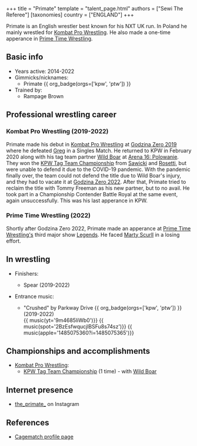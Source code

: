 +++
title = "Primate"
template = "talent_page.html"
authors = ["Sewi The Referee"]
[taxonomies]
country = ["ENGLAND"]
+++

Primate is an English wrestler best known for his NXT UK run. In Poland he mainly wrestled for [Kombat Pro Wrestling](@/o/kpw.md). He also made a one-time apperance in [Prime Time Wrestling](@/o/ptw.md).

## Basic info

* Years active: 2014-2022
* Gimmicks/nicknames:
  - Primate {{ org_badge(orgs=['kpw', 'ptw']) }}
* Trained by:
  - Rampage Brown

## Professional wrestling career

### Kombat Pro Wrestling (2019-2022)

Primate made his debut in [Kombat Pro Wrestling](@/o/kpw.md) at [Godzina Zero 2019](@/e/kpw/2019-08-17-kpw-godzina-zero-2019.md) where he defeated [Greg](@/w/greg.md) in a Singles Match. He returned to KPW in February 2020 along with his tag team partner [Wild Boar](@/w/wild-boar.md) at [Arena 16: Polowanie](@/e/kpw/2020-02-01-kpw-arena-16-polowanie.md). They won the [KPW Tag Team Championship](@/c/kpw-tag-team-championship.md) from [Sawicki](@/w/sawicki.md) and [Rosetti](@/w/rosetti.md), but were unable to defend it due to the COVID-19 pandemic. With the pandemic finally over, the team could not defend the title due to Wild Boar's injury, and they had to vacate it at [Godzina Zero 2022](@/e/kpw/2022-09-17-kpw-godzina-zero-2022.md). After that, Primate tried to reclaim the title with Tommy Freeman as his new partner, but to no avail. He took part in a Championship Contender Battle Royal at the same event, again unsuccessfully. This was his last apperance in KPW.

### Prime Time Wrestling (2022)

Shortly after Godzina Zero 2022, Primate made an apperance at [Prime Time Wrestling's](@/o/ptw.md) third major show [Legends](@/e/ptw/2022-11-26-ptw-3-legends.md). He faced [Marty Scurll](@/w/marty-scurll.md) in a losing effort.

## In wrestling

* Finishers:
  - Spear (2019-2022)

* Entrance music:
  - "Crushed" by Parkway Drive
 {{ org_badge(orgs=['kpw', 'ptw']) }} (2019-2022) <br>
 {{ music(yt='9m4685liWb0')}}
 {{ music(spot='2BzEsfwqucjlBSFu8s74sz')}}
 {{ music(apple='1485075360?i=1485075365')}}

## Championships and accomplishments

* [Kombat Pro Wrestling](@/o/kpw.md):
  - [KPW Tag Team Championship](@/c/kpw-tag-team-championship.md) (1 time) - with [Wild Boar](@/w/wild-boar.md)

## Internet presence

* [the_primate_](https://www.instagram.com/the_primate_/) on Instagram

## References

* [Cagematch profile page](https://www.cagematch.net/?id=2&nr=17236)
